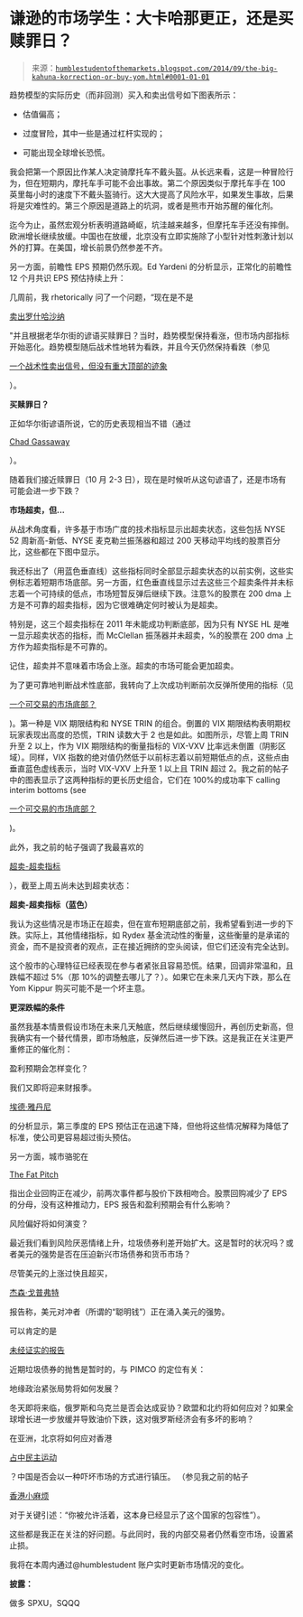 <!--yml

类别：未分类

日期：2024-05-18 03:32:31

-->

# 谦逊的市场学生：大卡哈那更正，还是买赎罪日？

> 来源：[`humblestudentofthemarkets.blogspot.com/2014/09/the-big-kahuna-korrection-or-buy-yom.html#0001-01-01`](https://humblestudentofthemarkets.blogspot.com/2014/09/the-big-kahuna-korrection-or-buy-yom.html#0001-01-01)

趋势模型的实际历史（而非回测）买入和卖出信号如下图表所示：

+   估值偏高；

+   过度冒险，其中一些是通过杠杆实现的；

+   可能出现全球增长恐慌。

我会把第一个原因比作某人决定骑摩托车不戴头盔。从长远来看，这是一种冒险行为，但在短期内，摩托车手可能不会出事故。第二个原因类似于摩托车手在 100 英里每小时的速度下不戴头盔骑行。这大大提高了风险水平，如果发生事故，后果将是灾难性的。第三个原因是道路上的坑洞，或者是熊市开始苏醒的催化剂。

迄今为止，虽然宏观分析表明道路崎岖，坑洼越来越多，但摩托车手还没有摔倒。欧洲增长继续放缓。中国也在放缓，北京没有立即实施除了小型针对性刺激计划以外的打算。在美国，增长前景仍然参差不齐。

另一方面，前瞻性 EPS 预期仍然乐观。Ed Yardeni 的分析显示，正常化的前瞻性 12 个月共识 EPS 预估持续上升：

几周前，我 rhetorically 问了一个问题，“现在是不是

[卖出罗什哈沙纳](http://humblestudentofthemarkets.blogspot.ca/2014/09/sell-rosh-hashanah.html)

"并且根据老华尔街的谚语买赎罪日？当时，趋势模型保持看涨，但市场内部指标开始恶化。趋势模型随后战术性地转为看跌，并且今天仍然保持看跌（参见

[一个战术性卖出信号，但没有重大顶部的迹象](http://humblestudentofthemarkets.blogspot.com/2014/09/a-tactical-sell-signal-but-no-signs-of.html)

）。

**买赎罪日？**

正如华尔街谚语所说，它的历史表现相当不错（通过

[Chad Gassaway](https://twitter.com/WildcatTrader/status/514827513999405056/photo/1)

）。

随着我们接近赎罪日（10 月 2-3 日），现在是时候听从这句谚语了，还是市场有可能会进一步下跌？

**市场超卖，但...**

从战术角度看，许多基于市场广度的技术指标显示出超卖状态，这些包括 NYSE 52 周新高-新低、NYSE 麦克勒兰振荡器和超过 200 天移动平均线的股票百分比，这些都在下图中显示。

我还标出了（用蓝色垂直线）这些指标同时全部显示超卖状态的以前实例，这些实例标志着短期市场底部。另一方面，红色垂直线显示过去这些三个超卖条件并未标志着一个可持续的低点，市场短暂反弹后继续下跌。注意%的股票在 200 dma 上方是不可靠的超卖指标，因为它很难确定何时被认为是超卖。

特别是，这三个超卖指标在 2011 年未能成功判断底部，因为只有 NYSE HL 是唯一显示超卖状态的指标，而 McClellan 振荡器并未超卖，%的股票在 200 dma 上方作为超卖指标是不可靠的。

记住，超卖并不意味着市场会上涨。超卖的市场可能会更加超卖。

为了更可靠地判断战术性底部，我转向了上次成功判断前次反弹所使用的指标（见

[一个可交易的市场底部？](http://humblestudentofthemarkets.blogspot.com/2014/08/a-tradable-bottom.html)

)。第一种是 VIX 期限结构和 NYSE TRIN 的组合。倒置的 VIX 期限结构表明期权玩家表现出高度的恐慌，TRIN 读数大于 2 也是如此。如图所示，尽管上周 TRIN 升至 2 以上，作为 VIX 期限结构的衡量指标的 VIX-VXV 比率远未倒置（阴影区域）。同样，VIX 指数的绝对值仍然低于以前标志着以前短期低点的点，这些点由垂直蓝色虚线表示，当时 VIX-VXV 上升至 1 以上且 TRIN 超过 2。我之前的帖子中的图表显示了这两种指标的更长历史组合，它们在 100%的成功率下 calling interim bottoms (see

[一个可交易的市场底部？](http://humblestudentofthemarkets.blogspot.com/2014/08/a-tradable-bottom.html)

)。

此外，我之前的帖子强调了我最喜欢的

[超卖-超卖指标](http://www.tradersnarrative.com/finding-buy-points-with-moving-average-ratios-4021.html)

），截至上周五尚未达到超卖状态：

**超卖-超卖指标（蓝色）**

我认为这些情况是市场正在超卖，但在宣布短期底部之前，我希望看到进一步的下跌。实际上，其他情绪指标，如 Rydex 基金流动性的衡量，这些衡量的是承诺的资金，而不是投资者的观点，正在接近拥挤的空头阅读，但它们还没有完全达到。

这个股市的心理特征已经表现在参与者紧张且容易恐慌。结果，回调非常温和，且跌幅不超过 5%（那 10%的调整去哪儿了？）。如果它在未来几天内下跌，那么在 Yom Kippur 购买可能不是一个坏主意。

**更深跌幅的条件**

虽然我基本情景假设市场在未来几天触底，然后继续缓慢回升，再创历史新高，但我确实有一个替代情景，即市场触底，反弹然后进一步下跌。这是我正在关注更严重修正的催化剂：

盈利预期会怎样变化？

我们又即将迎来财报季。

[埃德·雅丹尼](http://blog.yardeni.com/2014/09/another-earnings-season-ahead-with.html)

的分析显示，第三季度的 EPS 预估正在迅速下降，但他将这些情况解释为降低了标准，使公司更容易超过街头预估。

另一方面，城市骆驼在

[The Fat Pitch](http://fat-pitch.blogspot.com/2014/09/weekly-market-summary_27.html)

指出企业回购正在减少，前两次事件都与股价下跌相吻合。股票回购减少了 EPS 的分母，没有这种推动力，EPS 报告和盈利预期会有什么影响？

风险偏好将如何演变？

最近我们看到风险厌恶情绪上升，垃圾债券利差开始扩大。这是暂时的状况吗？或者美元的强势是否在压迫新兴市场债券和货币市场？

尽管美元的上涨过快且超买，

[杰森·戈普弗特](https://twitter.com/sentimentrader/status/515587018366009344/photo/1)

报告称，美元对冲者（所谓的“聪明钱”）正在涌入美元的强势。

可以肯定的是

[未经证实的报告](https://twitter.com/cgasparino/status/515610861696598016)

近期垃圾债券的抛售是暂时的，与 PIMCO 的定位有关：

地缘政治紧张局势将如何发展？

冬天即将来临，俄罗斯和乌克兰是否会达成妥协？欧盟和北约将如何应对？如果全球增长进一步放缓并导致油价下跌，这对俄罗斯经济会有多坏的影响？

在亚洲，北京将如何应对香港

[占中民主运动](http://www.bbc.com/news/world-asia-china-29397738)

？中国是否会以一种吓坏市场的方式进行镇压。 （参见我之前的帖子

[香港小麻烦](http://humblestudentofthemarkets.blogspot.com/2014/09/big-trouble-in-little-hong-kong.html)

对于关键引述：“你被允许活着，这本身已经显示了这个国家的包容性”）。

这些都是我正在关注的好问题。与此同时，我的内部交易者仍然看空市场，设置紧止损。

我将在本周内通过@humblestudent 账户实时更新市场情况的变化。

**披露：**

做多 SPXU，SQQQ
